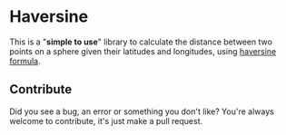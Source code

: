 # Haversine

This is a "**simple to use**" library to calculate the distance between two points on a sphere given their latitudes and longitudes, using [haversine formula](https://en.wikipedia.org/wiki/Haversine_formula).

## Contribute
Did you see a bug, an error or something you don't like? You're always welcome to contribute, it's just make a pull request.

